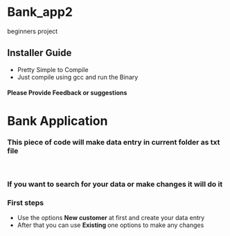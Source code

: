 # Bank_app2
beginners project 

<h2>Installer Guide</h2>
<ul>
  <li>Pretty Simple to Compile</li>
  <li>Just compile using gcc and run the Binary</li>
</ul>
  
  <h4>Please Provide Feedback or suggestions </h4>
  <h1>Bank Application</h1>
  <h3>This piece of code will make data entry in current folder as txt file</h3><br>
  <h3>If you want to search for your data or make changes it will do it</h3>
  <h3>First steps</h3>
  <ul>
  <li>Use the options <b>New customer </b>at first and create your data entry</li>
  <li>After that you can use <b>Existing </b> one options to make any changes</li>
  </ul>
 

